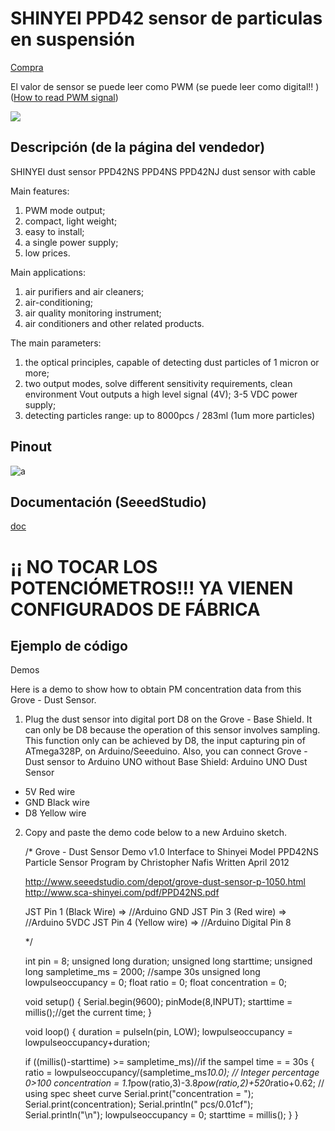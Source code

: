 # SHINYEI PPD42 sensor de particulas en suspensión

[Compra](https://es.aliexpress.com/item/SHINYEI-dust-sensor-PPD42NS-PPD4NS-PPD42NJ-dust-sensor-with-cable/32305336628.html?spm=2114.13010608.0.0.BrP51G&detailNewVersion=&categoryId=523)

El valor de sensor se puede leer como  PWM (se puede leer como digital!! ) ([How to read PWM signal](http://www.benripley.com/diy/arduino/three-ways-to-read-a-pwm-signal-with-arduino/))

![](https://ae01.alicdn.com/kf/HTB1MSx0HpXXXXcIXVXXq6xXFXXX3/220667657/HTB1MSx0HpXXXXcIXVXXq6xXFXXX3.jpg?size=157456&height=750&width=1000&hash=430f15c763a3fbbfffd49bbbfc82cf10)

## Descripción (de la página del vendedor)

SHINYEI dust sensor PPD42NS PPD4NS PPD42NJ dust sensor with cable

Main features:
1. PWM mode output;
2. compact, light weight;
3. easy to install;
4. a single power supply;
5. low prices.

Main applications:
1. air purifiers and air cleaners;
2. air-conditioning;
3. air quality monitoring instrument;
4. air conditioners and other related products.

The main parameters:
1. the optical principles, capable of detecting dust particles of 1 micron or more;
2. two output modes, solve different sensitivity requirements, clean environment Vout outputs a high level signal (4V);
3-5 VDC power supply;
4. detecting particles range: up to 8000pcs / 283ml (1um more particles)

## Pinout

![a](https://imvec.tech/wp-content/uploads/2016/09/LeptosSteps012-1024x768.jpg)

## Documentación (SeeedStudio)

[doc](http://wiki.seeedstudio.com/wiki/Grove_-_Dust_sensor)

# ¡¡ NO TOCAR LOS POTENCIÓMETROS!!! YA VIENEN CONFIGURADOS DE FÁBRICA

## Ejemplo de código

Demos

Here is a demo to show how to obtain PM concentration data from this Grove - Dust Sensor.

1. Plug the dust sensor into digital port D8 on the Grove - Base Shield. It can only be D8 because the operation of this sensor involves sampling. This function only can be achieved by D8, the input capturing pin of ATmega328P, on Arduino/Seeeduino.
Also, you can connect Grove - Dust sensor to Arduino UNO without Base Shield:
Arduino UNO	Dust Sensor

  * 5V	Red wire
  * GND	Black wire
  * D8	Yellow wire

2. Copy and paste the demo code below to a new Arduino sketch.


    /*
    Grove - Dust Sensor Demo v1.0
     Interface to Shinyei Model PPD42NS Particle Sensor
     Program by Christopher Nafis
     Written April 2012

     http://www.seeedstudio.com/depot/grove-dust-sensor-p-1050.html
     http://www.sca-shinyei.com/pdf/PPD42NS.pdf

     JST Pin 1 (Black Wire)  => //Arduino GND
     JST Pin 3 (Red wire)    => //Arduino 5VDC
     JST Pin 4 (Yellow wire) => //Arduino Digital Pin 8

     */

    int pin = 8;
    unsigned long duration;
    unsigned long starttime;
    unsigned long sampletime_ms = 2000; //sampe 30s
    unsigned long lowpulseoccupancy = 0;
    float ratio = 0;
    float concentration = 0;

    void setup() {
      Serial.begin(9600);
      pinMode(8,INPUT);
      starttime = millis();//get the current time;
    }

    void loop() {
      duration = pulseIn(pin, LOW);
      lowpulseoccupancy = lowpulseoccupancy+duration;

      if ((millis()-starttime) >= sampletime_ms)//if the sampel time = = 30s
      {
        ratio = lowpulseoccupancy/(sampletime_ms*10.0);  // Integer percentage 0>100
        concentration = 1.1*pow(ratio,3)-3.8*pow(ratio,2)+520*ratio+0.62; // using spec sheet curve
        Serial.print("concentration = ");
        Serial.print(concentration);
        Serial.println(" pcs/0.01cf");
        Serial.println("\n");
        lowpulseoccupancy = 0;
        starttime = millis();
      }
    }
